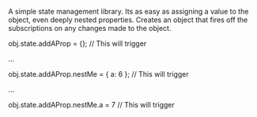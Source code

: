 A simple state management library. Its as easy as assigning a value to the object, even deeply nested properties.
Creates an object that fires off the subscriptions on any changes made to the object.

obj.state.addAProp = {}; // This will trigger

...

obj.state.addAProp.nestMe = { a: 6 };  // This will trigger

...

obj.state.addAProp.nestMe.a = 7  // This will trigger
